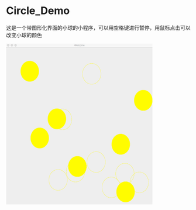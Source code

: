 # Circle_Demo

这是一个带图形化界面的小球的小程序，可以用空格键进行暂停，用鼠标点击可以改变小球的颜色

<img src="https://github.com/MappleTT/Circle_Demo/blob/master/CircleDemo/picture/circle.png" width=400px height=440px>
